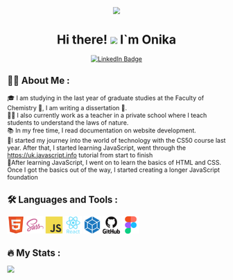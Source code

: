 
<div id="header" align="center">
  <img src="https://media.giphy.com/media/3kPDmoWdBpQPNhCnUG/giphy.gif" width="100"/>
  
  # Hi there! <img src="https://media.giphy.com/media/hvRJCLFzcasrR4ia7z/giphy.gif" width="30px"/> I`m Onika
  
  <div id="badges">
   <a href="www.linkedin.com/in/оnika-chorba-2b0339198"><img src="https://img.shields.io/badge/LinkedIn-blue?style=for-the-badge&logo=linkedin&logoColor=white" alt="LinkedIn Badge"/></a>
  </div>
</div>

## :woman_technologist: About Me :
🎓 I am studying in the last year of graduate studies at the Faculty of Chemistry 🧪, I am writing a dissertation 📕. </br>
👨‍💻 I also currently work as a teacher in a private school where I teach students to understand the laws of nature. </br>
📚 In my free time, I read documentation on website development. </br>
📌I started my journey into the world of technology with the CS50 course last year. After that, I started learning JavaScript, went through the <a href="https://uk.javascript.info">https://uk.javascript.info</a> tutorial from start to finish </br>
📌After learning JavaScript, I went on to learn the basics of HTML and CSS. Once I got the basics out of the way, I started creating a longer JavaScript foundation </br>

## 🛠️  Languages and Tools :

<div id="languages" align="left" > 
  <img src="https://github.com/devicons/devicon/blob/master/icons/html5/html5-original.svg" title="HTML5" alt="HTML" width="40" height="40"/>
  <img src="https://github.com/devicons/devicon/blob/master/icons/sass/sass-original.svg" title="sass" **alt="sass" width="40" height="40"/>
  <img src="https://github.com/devicons/devicon/blob/master/icons/javascript/javascript-original.svg" title="JavaScript" alt="JavaScript" width="40" 
       height="40"/>
  <img src="https://github.com/devicons/devicon/blob/master/icons/react/react-original-wordmark.svg" title="React" alt="React" width="40" height="40"/>
  <img src="https://github.com/devicons/devicon/blob/master/icons/webpack/webpack-plain.svg" title="webpack" alt="webpack" width="40" height="40">
  <img src="https://github.com/devicons/devicon/blob/master/icons/github/github-original-wordmark.svg" title="Git" **alt="Git" width="40" height="40"/>
  <img src="https://github.com/devicons/devicon/blob/master/icons/figma/figma-original.svg" title="figma" **alt="figma" width="40" height="40"/>
</div>

## :fire: My Stats :
<div>
  <a href="https://git.io/streak-stats"> <img src="http://github-readme-streak-stats.herokuapp.com?user=onikaChorba&theme=dark&hide_border=true&border_radius=4.8"></a>
</div>

